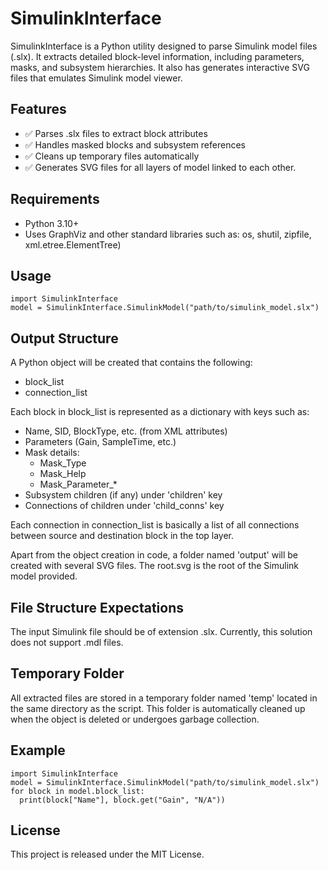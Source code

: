 SimulinkInterface
================

SimulinkInterface is a Python utility designed to parse Simulink model files (.slx). It extracts detailed block-level information, including parameters, masks, and subsystem hierarchies. It also has generates interactive SVG files that emulates Simulink model viewer.

Features
--------
- ✅ Parses .slx files to extract block attributes
- ✅ Handles masked blocks and subsystem references
- ✅ Cleans up temporary files automatically
- ✅ Generates SVG files for all layers of model linked to each other.

Requirements
------------
- Python 3.10+
- Uses GraphViz and other standard libraries such as: os, shutil, zipfile, xml.etree.ElementTree)

Usage
-----
    import SimulinkInterface
    model = SimulinkInterface.SimulinkModel("path/to/simulink_model.slx")

Output Structure
----------------
A Python object will be created that contains the following:
- block_list
- connection_list

Each block in block_list is represented as a dictionary with keys such as:
- Name, SID, BlockType, etc. (from XML attributes)
- Parameters (Gain, SampleTime, etc.)
- Mask details:
  - Mask_Type
  - Mask_Help
  - Mask_Parameter_*
- Subsystem children (if any) under 'children' key
- Connections of children under 'child_conns' key

Each connection in connection_list is basically a list of all connections between source and destination block in the top layer.

Apart from the object creation in code, a folder named 'output' will be created with several SVG files. The root.svg is the root of the Simulink model provided.

File Structure Expectations
---------------------------
The input Simulink file should be of extension .slx. Currently, this solution does not support .mdl files.

Temporary Folder
----------------
All extracted files are stored in a temporary folder named 'temp' located in the same directory as the script. This folder is automatically cleaned up when the object is deleted or undergoes garbage collection.

Example
-------
    import SimulinkInterface
    model = SimulinkInterface.SimulinkModel("path/to/simulink_model.slx")
    for block in model.block_list:
      print(block["Name"], block.get("Gain", "N/A"))

License
-------
This project is released under the MIT License.
